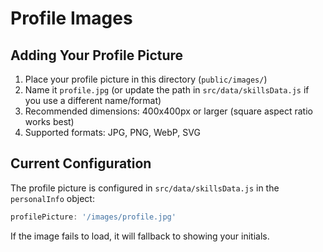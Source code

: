 # Profile Images

## Adding Your Profile Picture

1. Place your profile picture in this directory (`public/images/`)
2. Name it `profile.jpg` (or update the path in `src/data/skillsData.js` if you use a different name/format)
3. Recommended dimensions: 400x400px or larger (square aspect ratio works best)
4. Supported formats: JPG, PNG, WebP, SVG

## Current Configuration

The profile picture is configured in `src/data/skillsData.js` in the `personalInfo` object:

```javascript
profilePicture: '/images/profile.jpg'
```

If the image fails to load, it will fallback to showing your initials.
